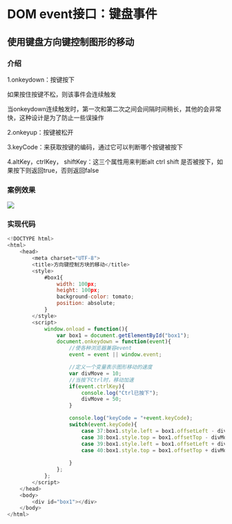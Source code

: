 # DOM event接口：键盘事件

## 使用键盘方向键控制图形的移动

### 介绍

1.onkeydown：按键按下

如果按住按键不松，则该事件会连续触发

当onkeydown连续触发时，第一次和第二次之间会间隔时间稍长，其他的会非常快，这种设计是为了防止一些误操作

2.onkeyup：按键被松开

3.keyCode：来获取按键的编码，通过它可以判断哪个按键被按下

4.altKey，ctrlKey， shiftKey：这三个属性用来判断alt ctrl shift 是否被按下，如果按下则返回true，否则返回false

### 案例效果



![](C:\Users\WXY\Desktop\20210410153915313.gif)

### 实现代码

```js
<!DOCTYPE html>
<html>
    <head>
        <meta charset="UTF-8">
        <title>方向键控制方块的移动</title>
        <style>
            #box1{
                width: 100px;
                height: 100px;
                background-color: tomato;
                position: absolute;
            }
        </style>
        <script>
            window.onload = function(){
                var box1 = document.getElementById("box1");
                document.onkeydown = function(event){
                    //使各种浏览器兼容event
                    event = event || window.event;

                    //定义一个变量表示图形移动的速度
                    var divMove = 10;
                    //当按下Ctrl时，移动加速
                    if(event.ctrlKey){
                        console.log("Ctrl已按下");
                        divMove = 50;
                    }

                    console.log("keyCode = "+event.keyCode);
                    switch(event.keyCode){
                        case 37:box1.style.left = box1.offsetLeft - divMove + "px";break;
                        case 38:box1.style.top = box1.offsetTop - divMove + "px";break;
                        case 39:box1.style.left = box1.offsetLeft + divMove + "px";break;
                        case 40:box1.style.top = box1.offsetTop + divMove + "px";break;
                        
                    }
                };
            };
        </script>
    </head>
    <body>
        <div id="box1"></div>
    </body>
</html>
```

